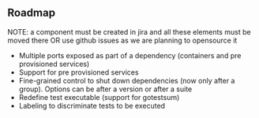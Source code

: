 Roadmap
-------
NOTE: a component must be created in jira and all these elements must be moved there OR use github issues as we are planning to opensource it
* Multiple ports exposed as part of a dependency (containers and pre provisioned services)
* Support for pre provisioned services
* Fine-grained control to shut down dependencies (now only after a group). Options can be after a version or after a suite
* Redefine test executable (support for gotestsum)
* Labeling to discriminate tests to be executed